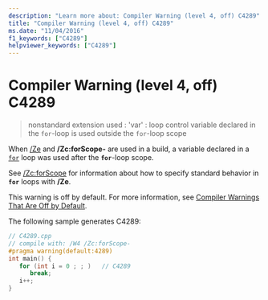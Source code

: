 ```yaml
---
description: "Learn more about: Compiler Warning (level 4, off) C4289"
title: "Compiler Warning (level 4, off) C4289"
ms.date: "11/04/2016"
f1_keywords: ["C4289"]
helpviewer_keywords: ["C4289"]
---
```

# Compiler Warning (level 4, off) C4289

> nonstandard extension used : 'var' : loop control variable declared in the `for`-loop is used outside the `for`-loop scope

When [/Ze](../../build/reference/za-ze-disable-language-extensions.md) and **/Zc:forScope-** are used in a build, a variable declared in a [`for`](../../cpp/for-statement-cpp.md) loop was used after the **`for`**-loop scope.

See [/Zc:forScope](../../build/reference/zc-forscope-force-conformance-in-for-loop-scope.md) for information about how to specify standard behavior in **`for`** loops with **/Ze**.

This warning is off by default. For more information, see [Compiler Warnings That Are Off by Default](../../preprocessor/compiler-warnings-that-are-off-by-default.md).

The following sample generates C4289:

```cpp
// C4289.cpp
// compile with: /W4 /Zc:forScope-
#pragma warning(default:4289)
int main() {
   for (int i = 0 ; ; )   // C4289
      break;
   i++;
}
```
